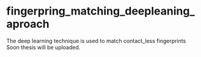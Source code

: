 # fingerpring_matching_deepleaning_aproach
The deep learning technique is used to match contact_less fingerprints
Soon thesis will be uploaded.
